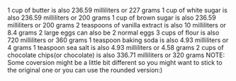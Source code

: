 1 cup of butter is also 236.59 milliliters or 227 grams
1 cup of white sugar is also 236.59 milliliters or 200 grams
1 cup of brown sugar is also 236.59 milliliters or 200 grams
2 teaspoons of vanilla extract is also 10 milliliters or 8.4 grams
2 large eggs can also be 2 normal eggs
3 cups of flour is also 720 milliliters or 360 grams
1 teaspoon baking soda is also 4.93 milliliters or 4 grams
1 teaspoon sea salt is also 4.93 milliliters or 4.58 grams
2 cups of chocolate chips(or chocolate) is also 336.71 milliliters or 320 grams
NOTE: Some coversion might be a little bit different so you might want to stick to the original one or you can use the rounded version:)